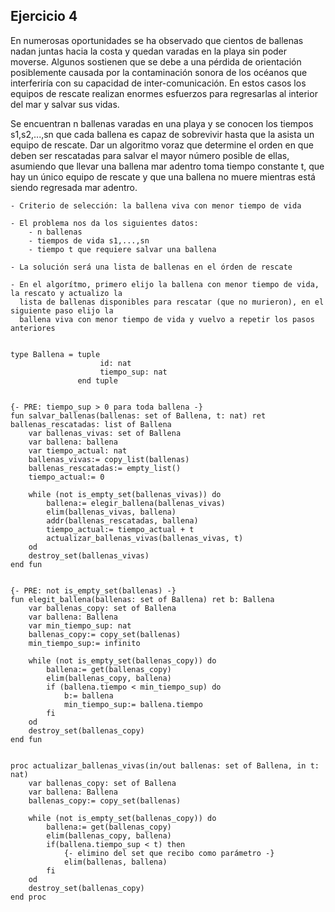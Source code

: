 ## Ejercicio 4
En numerosas oportunidades se ha observado que cientos de ballenas nadan juntas hacia la costa y quedan varadas en la playa sin poder moverse. Algunos sostienen que se debe a una pérdida de orientación posiblemente causada por la contaminación sonora de los océanos que interferiría con su capacidad de inter-comunicación. En estos casos los equipos de rescate realizan enormes esfuerzos para regresarlas al interior del mar y salvar sus vidas.

Se encuentran n ballenas varadas en una playa y se conocen los tiempos s1,s2,...,sn que cada ballena es capaz de sobrevivir hasta que la asista un equipo de rescate. Dar un algoritmo voraz que determine el orden en que deben ser rescatadas para salvar el mayor número posible de ellas, asumiendo que llevar una ballena mar adentro toma tiempo constante t, que hay un único equipo de rescate y que una ballena no muere mientras está siendo regresada mar adentro.

```
- Criterio de selección: la ballena viva con menor tiempo de vida

- El problema nos da los siguientes datos:
    - n ballenas
    - tiempos de vida s1,...,sn
    - tiempo t que requiere salvar una ballena

- La solución será una lista de ballenas en el órden de rescate

- En el algorítmo, primero elijo la ballena con menor tiempo de vida, la rescato y actualizo la
  lista de ballenas disponibles para rescatar (que no murieron), en el siguiente paso elijo la
  ballena viva con menor tiempo de vida y vuelvo a repetir los pasos anteriores


type Ballena = tuple
                    id: nat
                    tiempo_sup: nat
               end tuple


{- PRE: tiempo_sup > 0 para toda ballena -}
fun salvar_ballenas(ballenas: set of Ballena, t: nat) ret ballenas_rescatadas: list of Ballena
    var ballenas_vivas: set of Ballena
    var ballena: ballena
    var tiempo_actual: nat
    ballenas_vivas:= copy_list(ballenas)
    ballenas_rescatadas:= empty_list()
    tiempo_actual:= 0

    while (not is_empty_set(ballenas_vivas)) do
        ballena:= elegir_ballena(ballenas_vivas)
        elim(ballenas_vivas, ballena)
        addr(ballenas_rescatadas, ballena)
        tiempo_actual:= tiempo_actual + t
        actualizar_ballenas_vivas(ballenas_vivas, t)        
    od
    destroy_set(ballenas_vivas)
end fun


{- PRE: not is_empty_set(ballenas) -}
fun elegit_ballena(ballenas: set of Ballena) ret b: Ballena
    var ballenas_copy: set of Ballena
    var ballena: Ballena
    var min_tiempo_sup: nat
    ballenas_copy:= copy_set(ballenas)
    min_tiempo_sup:= infinito
    
    while (not is_empty_set(ballenas_copy)) do
        ballena:= get(ballenas_copy)
        elim(ballenas_copy, ballena)
        if (ballena.tiempo < min_tiempo_sup) do
            b:= ballena
            min_tiempo_sup:= ballena.tiempo
        fi
    od
    destroy_set(ballenas_copy)
end fun


proc actualizar_ballenas_vivas(in/out ballenas: set of Ballena, in t: nat)
    var ballenas_copy: set of Ballena
    var ballena: Ballena
    ballenas_copy:= copy_set(ballenas)

    while (not is_empty_set(ballenas_copy)) do
        ballena:= get(ballenas_copy)
        elim(ballenas_copy, ballena)
        if(ballena.tiempo_sup < t) then
            {- elimino del set que recibo como parámetro -}
            elim(ballenas, ballena)
        fi
    od
    destroy_set(ballenas_copy)
end proc
```